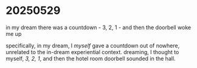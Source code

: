# 20250529

in my dream there was a countdown - 3, 2, 1 - and then the doorbell woke me up

specifically, in my dream, I _myself_ gave a countdown out of nowhere, unrelated to the in-dream experiential context. dreaming, I thought to myself, _3, 2, 1_, and then the hotel room doorbell sounded in the hall.

